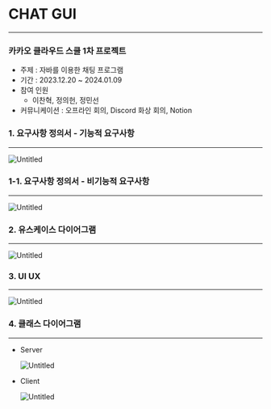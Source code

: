 # CHAT GUI

---

### 카카오 클라우드 스쿨 1차 프로젝트

- 주제 : 자바를 이용한 채팅 프로그램
- 기간 : 2023.12.20 ~ 2024.01.09
- 참여 인원
    - 이찬혁, 정의헌, 정민선
- 커뮤니케이션 : 오프라인 회의, Discord 화상 회의, Notion

### 1. 요구사항 정의서 - 기능적 요구사항

---

![Untitled](https://prod-files-secure.s3.us-west-2.amazonaws.com/0639584f-7c80-403f-bf46-3a049d85ba04/db462269-ff29-4158-a83c-4be028ec31d9/Untitled.png)

### 1-1. 요구사항 정의서 - 비기능적 요구사항

---

![Untitled](https://prod-files-secure.s3.us-west-2.amazonaws.com/0639584f-7c80-403f-bf46-3a049d85ba04/7afafe33-a030-492f-bdca-d07d74bed90e/Untitled.png)

### 2. 유스케이스 다이어그램

---

![Untitled](https://prod-files-secure.s3.us-west-2.amazonaws.com/0639584f-7c80-403f-bf46-3a049d85ba04/ff12ca6d-3e8f-4c6f-b977-c1fb562537f5/Untitled.png)

### 3. UI UX

---

![Untitled](https://prod-files-secure.s3.us-west-2.amazonaws.com/0639584f-7c80-403f-bf46-3a049d85ba04/20390667-ec18-4ed9-ae1c-bcab4bbfba31/Untitled.png)

### 4. 클래스 다이어그램

---

- Server
    
    ![Untitled](https://prod-files-secure.s3.us-west-2.amazonaws.com/0639584f-7c80-403f-bf46-3a049d85ba04/eb8f75dc-81fb-4d0c-8bbe-92e70386eb3b/Untitled.png)
    
- Client
    
    ![Untitled](https://prod-files-secure.s3.us-west-2.amazonaws.com/0639584f-7c80-403f-bf46-3a049d85ba04/0c4b47cc-1a5a-4477-8eae-c1ddf7a880cb/Untitled.png)
